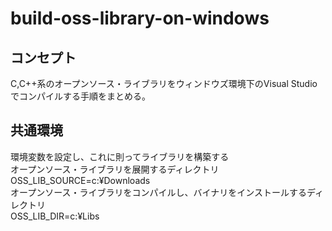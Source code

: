 # build-oss-library-on-windows
## コンセプト
C,C++系のオープンソース・ライブラリをウィンドウズ環境下のVisual Studio でコンパイルする手順をまとめる。
## 共通環境
環境変数を設定し、これに則ってライブラリを構築する  
オープンソース・ライブラリを展開するディレクトリ  
OSS_LIB_SOURCE=c:¥Downloads  
オープンソース・ライブラリをコンパイルし、バイナリをインストールするディレクトリ  
OSS_LIB_DIR=c:¥Libs  
